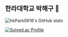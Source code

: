 ## 한라대학교 박해구 👋

<!--
**hkPark0616/hkPark0616** is a ✨ _special_ ✨ repository because its `README.md` (this file) appears on your GitHub profile.

Here are some ideas to get you started:

- 🔭 I’m currently working on ...
- 🌱 I’m currently learning ...
- 👯 I’m looking to collaborate on ...
- 🤔 I’m looking for help with ...
- 💬 Ask me about ...
- 📫 How to reach me: ...
- 😄 Pronouns: ...
- ⚡ Fun fact: ...
-->
![hkPark0616's GitHub stats](https://github-readme-stats.vercel.app/api?username=hkPark0616&show_icons=true&theme=gruvbox)


[![Solved.ac Profile](http://mazassumnida.wtf/api/generate_badge?boj=qkrgorn3617)](https://solved.ac/qkrgorn3617)

